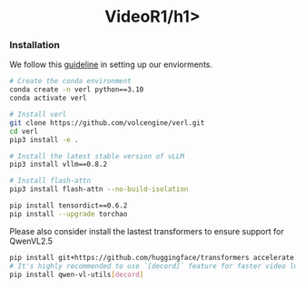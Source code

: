 <h1 style="text-align: center;">VideoR1/h1>

### Installation
We follow this [guideline](https://github.com/volcengine/verl/blob/main/docs/README_vllm0.8.md) in setting up our enviorments. 
```bash
# Create the conda environment
conda create -n verl python==3.10
conda activate verl

# Install verl
git clone https://github.com/volcengine/verl.git
cd verl
pip3 install -e .

# Install the latest stable version of vLLM
pip3 install vllm==0.8.2

# Install flash-attn
pip3 install flash-attn --no-build-isolation

pip install tensordict==0.6.2
pip install --upgrade torchao
```

Please also consider install the lastest transformers to ensure support for QwenVL2.5
```bash
pip install git+https://github.com/huggingface/transformers accelerate
# It's highly recommended to use `[decord]` feature for faster video loading.
pip install qwen-vl-utils[decord]
```